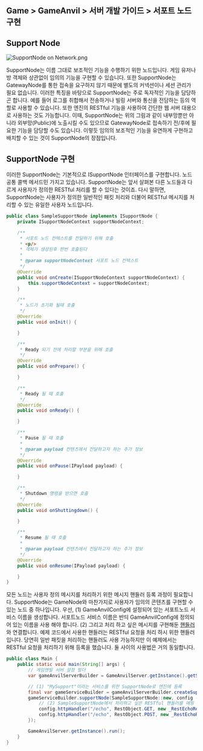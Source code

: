 ## Game > GameAnvil > 서버 개발 가이드 > 서포트 노드 구현



## Support Node

![SupportNode on Network.png](https://static.toastoven.net/prod_gameanvil/images/node_supportnode_on_network.png)

SupportNode는 이름 그대로 보조적인 기능을 수행하기 위한 노드입니다. 게임 유저나 방 객체와 상관없이 임의의 기능을 구현할 수 있습니다. 또한 SupportNode는 GatewayNode를 통한 접속을 요구하지 않기 때문에 별도의 커넥션이나 세션 관리가 필요 없습니다. 이러한 특징을 바탕으로 SupportNode는 주로 독자적인 기능을 담당하곤 합니다. 예를 들어 로그를 취합해서 전송하거나 빌링 서버와 통신을 전담하는 등의 역할로 사용할 수 있습니다. 또한 엔진의 RESTful 기능을 사용하여 간단한 웹 서버 대용으로 사용하는 것도 가능합니다. 이때, SupportNode는 위의 그림과 같이 내부망뿐만 아니라 외부망(Public)에 노출시킬 수도 있으므로 GatewayNode로 접속하기 전/후에 필요한 기능을 담당할 수도 있습니다. 이렇듯 임의의 보조적인 기능을 유연하게 구현하고 배치할 수 있는 것이 SupportNode의 장점입니다.



## SupportNode 구현

이러한 SupportNode는 기본적으로 ISupportNode 인터페이스를 구현합니다. 노드 공통 콜백 메서드민 가지고 있습니다. SupportNode는 앞서 살펴본 다른 노드들과 다르게  사용자가 정의한 RESTful 처리를 할 수 있다는 것이죠. 다시 말하면, SupportNode는 사용자가 정의한 일반적인 패킷 처리와 더불어 RESTful 메시지를 처리할 수 있는 유일한 사용자 노드입니다.

```java
public class SampleSupportNode implements ISupportNode {
    private ISupportNodeContext supportNodeContext;

    /**
     * 서포트 노드 컨텍스트를 전달하기 위해 호출
     * <p/>
     * 객체가 생성된후 한번 호출된다
     *
     * @param supportNodeContext 서포트 노드 컨텍스트
     */
    @Override
    public void onCreate(ISupportNodeContext supportNodeContext) {
        this.supportNodeContext = supportNodeContext;
    }

    /**
     * 노드가 초기화 될때 호출
     */
    @Override
    public void onInit() {

    }

    /**
     * Ready 되기 전에 처리할 부분을 위해 호출
     */
    @Override
    public void onPrepare() {

    }

    /**
     * Ready 될 때 호출
     */
    @Override
    public void onReady() {

    }

    /**
     * Pause 될 때 호출
     *
     * @param payload 컨텐츠에서 전달하고자 하는 추가 정보
     */
    @Override
    public void onPause(IPayload payload) {

    }

    /**
     * Shutdown 명령을 받으면 호출
     */
    @Override
    public void onShuttingdown() {

    }

    /**
     * Resume 될 때 호출
     *
     * @param payload 컨텐츠에서 전달하고자 하는 추가 정보
     */
    @Override
    public void onResume(IPayload payload) {

    }
}
```

모든 노드는 사용자 정의 메시지를 처리하기 위한 메시지 핸들러 등록 과정이 필요합니다. SupportNode는 GameNode와 마찬가지로 사용자가 임의의 콘텐츠를 구현할 수 있는 노드 중 하나입니다.  우선, (1) GameAnvilConfig에 설정되어 있는 서포트노드 서비스 이름을 생성합나다. 서포트노드 서비스 이름은 반듸 GameAnvilConfig에 정의되어 있는 이름을 사용 해야 합니다. (2) 그리고 처리 하고 싶은  메시지를 구현해둔 [핸들러](server-impl-07-message-handling.md#11)와 연결합니다. 
예제 코드에서 사용한 핸들러는 RESTful 요청을 처리 하시 위한 핸들러 입니다. 당연히 일반 패킷을 처리하는 핸들러도 사용 가능하지만 이 예제에서는 RESTful 요청을 처리하기 위해 등록을 했습니다. 둘 사이의 사용법은 거의 동일합니다.

```java
public class Main {
    public static void main(String[] args) {
        // 게임앤빌 서버 설정 빌더
        var gameAnvilServerBuilder = GameAnvilServer.getInstance().getServerTemplateBuilder();

        // (1) "MySupport"이라는 서비스를 위한 SupportNode로 엔진에 등록
        final var gameServiceBuilder = gameAnvilServerBuilder.createSupportService("MySupport");
        gameServiceBuilder.supportNode(SampleSupportNode::new, config -> {
            // (2) SampleSupportNode에서 처리하고 싶은 RESTful 핸들러를 매핑
            config.httpHandler("/echo", RestObject.GET, new _RestEchoReq());
            config.httpHandler("/echo", RestObject.POST, new _RestEchoReq());
        });

        GameAnvilServer.getInstance().run();
    }
}
```
